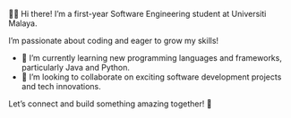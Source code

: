 👨‍💻 Hi there! 
I’m a first-year Software Engineering student at Universiti Malaya. 

I’m passionate about coding and eager to grow my skills!
- 💫 I’m currently learning new programming languages and frameworks, particularly Java and Python.
- 💫 I’m looking to collaborate on exciting software development projects and tech innovations.

Let’s connect and build something amazing together! 🚀
